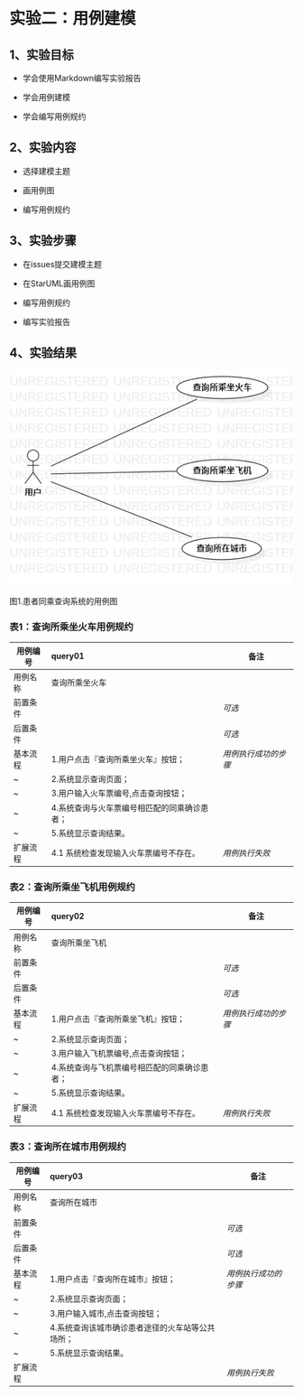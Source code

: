 # 实验二：用例建模

## 1、实验目标
- 学会使用Markdown编写实验报告

- 学会用例建模

- 学会编写用例规约

## 2、实验内容
- 选择建模主题

- 画用例图

- 编写用例规约

## 3、实验步骤
- 在issues提交建模主题

- 在StarUML画用例图

- 编写用例规约

- 编写实验报告

## 4、实验结果
![用例图](./Lab2_UseCaseDiagram.png)

图1.患者同乘查询系统的用例图

### 表1：查询所乘坐火车用例规约  

用例编号  | query01 | 备注  
-|:-|-  
用例名称  | 查询所乘坐火车 |   
前置条件  |      | *可选*   
后置条件  |      | *可选*   
基本流程  | 1.用户点击『查询所乘坐火车』按钮；  |*用例执行成功的步骤*    
~| 2.系统显示查询页面；  |   
~| 3.用户输入火车票编号,点击查询按钮；  |   
~| 4.系统查询与火车票编号相匹配的同乘确诊患者； |   
~| 5.系统显示查询结果。  |  
扩展流程  | 4.1 系统检查发现输入火车票编号不存在。 |*用例执行失败*    

### 表2：查询所乘坐飞机用例规约  

用例编号  | query02 | 备注  
-|:-|-  
用例名称  | 查询所乘坐飞机 |   
前置条件  |      | *可选*   
后置条件  |      | *可选*   
基本流程  | 1.用户点击『查询所乘坐飞机』按钮；  |*用例执行成功的步骤*    
~| 2.系统显示查询页面；  |   
~| 3.用户输入飞机票编号,点击查询按钮；|   
~| 4.系统查询与飞机票编号相匹配的同乘确诊患者； |   
~| 5.系统显示查询结果。 |  
扩展流程  | 4.1 系统检查发现输入火车票编号不存在。|*用例执行失败*    

### 表3：查询所在城市用例规约  

用例编号  | query03 | 备注  
-|:-|-  
用例名称  | 查询所在城市 |   
前置条件  |      | *可选*   
后置条件  |      | *可选*   
基本流程  | 1.用户点击『查询所在城市』按钮；  |*用例执行成功的步骤*    
~| 2.系统显示查询页面；  |   
~| 3.用户输入城市,点击查询按钮；  |   
~| 4.系统查询该城市确诊患者途径的火车站等公共场所； |   
~| 5.系统显示查询结果。  |  
扩展流程  | |*用例执行失败*    
